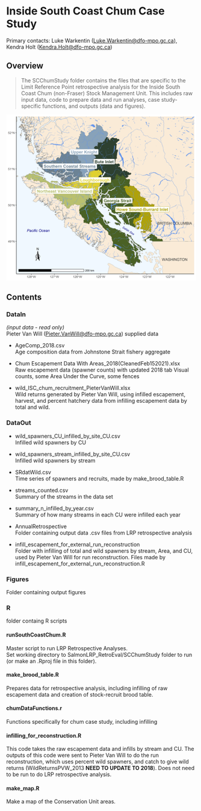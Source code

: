 # Inside South Coast Chum Case Study

Primary contacts: Luke Warkentin (Luke.Warkentin@dfo-mpo.gc.ca), Kendra Holt (Kendra.Holt@dfo-mpo.gc.ca)

## Overview

> The SCChumStudy folder contains the files that are specific to the Limit Reference Point retrospective analysis for the Inside South Coast Chum (non-Fraser) Stock Management Unit. This includes raw input data, code to prepare data and run analyses, case study-specific functions, and outputs (data and figures). 

![The seven Conservation Units that make up the Inside South Coast Chum Stock Management Unit](./Figures/fig_chum_CU_map.png)

## Contents

### DataIn  
_(input data - read only)_  
Pieter Van Will (Pieter.VanWill@dfo-mpo.gc.ca) supplied data

* AgeComp_2018.csv  
Age composition data from Johnstone Strait fishery aggregate

* Chum Escapement Data With Areas_2018(CleanedFeb152021).xlsx  
Raw escapement data (spawner counts) with updated 2018 tab
Visual counts, some Area Under the Curve, some fences

* wild_ISC_chum_recruitment_PieterVanWill.xlsx   
Wild returns generated by Pieter Van Will, using infilled escapement, harvest, and percent hatchery data from infilling escapement data by total and wild.

### DataOut

* wild_spawners_CU_infilled_by_site_CU.csv  
Infilled wild spawners by CU

* wild_spawners_stream_infilled_by_site_CU.csv  
Infilled wild spawners by stream

* SRdatWild.csv  
Time series of spawners and recruits, made by make_brood_table.R

* streams_counted.csv  
Summary of the streams in the data set

* summary_n_infilled_by_year.csv  
Summary of how many streams in each CU were infilled each year

* AnnualRetrospective  
Folder containing output data .csv files from LRP retrospective analysis

* infill_escapement_for_external_run_reconstruction  
Folder with infilling of total and wild spawners by stream, Area, and CU, used by Pieter Van Will for run reconstruction. Files made by infill_escapement_for_external_run_reconstruction.R

### Figures  
Folder containing output figures

### R
folder containg R scripts

#### runSouthCoastChum.R
Master script to run LRP Retrospective Analyses.  
Set working directory to SalmonLRP_RetroEval/SCChumStudy folder to run (or make an .Rproj file in this folder).

#### make_brood_table.R
Prepares data for retrospective analysis, including infilling of raw escapement data and creation of stock-recruit brood table. 

#### chumDataFunctions.r
Functions specifically for chum case study, including infilling

#### infilling_for_reconstruction.R
This code takes the raw escapement data and infills by stream and CU. The outputs of this code were sent to Pieter Van Will to do the run reconstruction, which uses percent wild spawners, and catch to give wild returns (WildReturnsPVW_2013 **NEED TO UPDATE TO 2018**). Does not need to be run to do LRP retrospective analysis.

#### make_map.R
Make a map of the Conservation Unit areas.




